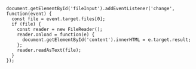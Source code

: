     document.getElementById('fileInput').addEventListener('change', function(event) {
      const file = event.target.files[0];
      if (file) {
        const reader = new FileReader();
        reader.onload = function(e) {
          document.getElementById('content').innerHTML = e.target.result;
        };
        reader.readAsText(file);
      }
    });
